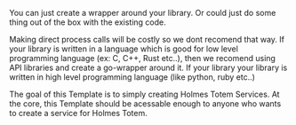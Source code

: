 You can just create a wrapper around your library. Or could just do some thing out of the box with the existing code.

Making direct process calls will be costly so we dont recomend that way. If your library is written in a language which is good for low level programming language (ex: C, C++, Rust etc..), then we recomend using API libraries and create a go-wrapper around it. If your library your library is written in high level programming language (like python, ruby etc..)

The goal of this Template is to simply creating Holmes Totem Services. At the core, this Template should be acessable enough to anyone who wants to create a service for Holmes Totem. 